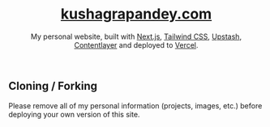 <div align="center">
    <a href="https://kushagrapandey.com"><h1 align="center">kushagrapandey.com</h1></a>

My personal website, built with [Next.js](https://nextjs.org/), [Tailwind CSS](https://tailwindcss.com/), [Upstash](https://upstash.com?ref=chronark.com), [Contentlayer](https://www.contentlayer.dev/) and deployed to [Vercel](https://vercel.com/).

</div>

<br/>


## Cloning / Forking

Please remove all of my personal information (projects, images, etc.) before deploying your own version of this site.
